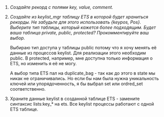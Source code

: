 1. *Создайте рекорд с полями key, value, comment.*
2. *Создайте из keylist_mgr таблицу ETS в которой будет храниться рекорды. Не забудьте для этого использовать {keypos, Pos}. Выберите тип таблицы, который кажется более подходящим. Будет ваша таблица private, public, protected? Прокомментируйте ваш выбор.*

    Выбираю тип доступа у таблицы public потому что я хочу менять её данные из процессов keylist.
Для реализации этого необходим public. В protected, например, мне доступна только информация о ETS,
но изменить я её не могу.

    А выбор типа ETS пал на duplicate_bag - так как до этого в state мы никак не ограничивались.
Но если бы нам была нужна уникальность ключей или упорядоченность, я бы выбрал set или ordred_set соответственно.

3. Храните данные keylist в созданной таблице ETS - замените синтаксис lists:key_* на ets. Все keylist процессы работают с одной ETS таблице.

